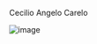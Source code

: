 Cecilio Angelo Carelo

![image](https://user-images.githubusercontent.com/48865140/191597405-3d425e87-5acf-4e03-be8d-c700161df1dd.png)
